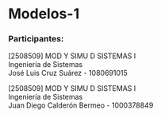 # Modelos-1
### Participantes:

[2508509] MOD Y SIMU D SISTEMAS I  
Ingeniería de Sistemas  
José Luis Cruz Suárez - 1080691015  


[2508509] MOD Y SIMU D SISTEMAS I  
Ingeniería de Sistemas  
Juan Diego Calderón Bermeo - 1000378849
